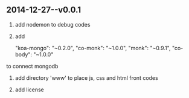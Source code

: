 2014-12-27--v0.0.1
-----------------------------------------------
1.  add nodemon to debug codes

1.  add

	"koa-mongo": "~0.2.0",
    	"co-monk": "~1.0.0",
   	 "monk": "~0.9.1",
    	"co-body": "~1.0.0"

to connect mongodb

1.  add  directory 'www' to place js, css and html front codes

1.  add license
